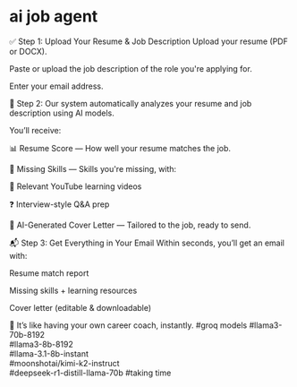 # ai job agent

✅ Step 1: Upload Your Resume & Job Description
Upload your resume (PDF or DOCX).

Paste or upload the job description of the role you're applying for.

Enter your email address.

🤖 Step 2: Our system automatically analyzes your resume and job description using AI models.

You’ll receive:

📊 Resume Score — How well your resume matches the job.

🚫 Missing Skills — Skills you're missing, with:

🎥 Relevant YouTube learning videos

❓ Interview-style Q&A prep

📩 AI-Generated Cover Letter — Tailored to the job, ready to send.

📬 Step 3: Get Everything in Your Email
Within seconds, you’ll get an email with:

Resume match report

Missing skills + learning resources

Cover letter (editable & downloadable)

🧠 It’s like having your own career coach, instantly.
#groq models
#llama3-70b-8192\
#llama3-8b-8192\
#llama-3.1-8b-instant\
#moonshotai/kimi-k2-instruct\
#deepseek-r1-distill-llama-70b #taking time
